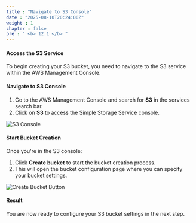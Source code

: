 ```yaml
---
title : "Navigate to S3 Console"
date : "2025-08-10T20:24:00Z"
weight : 1
chapter : false
pre : " <b> 12.1 </b> "
---
```


#### Access the S3 Service

To begin creating your S3 bucket, you need to navigate to the S3 service within the AWS Management Console.

#### Navigate to S3 Console

1. Go to the AWS Management Console and search for **S3** in the services search bar.
2. Click on **S3** to access the Simple Storage Service console.

![S3 Console](/images/12/12-1.png?featherlight=false&width=90pc)

#### Start Bucket Creation

Once you're in the S3 console:

1. Click **Create bucket** to start the bucket creation process.
2. This will open the bucket configuration page where you can specify your bucket settings.

![Create Bucket Button](/images/12/12-2.PNG?featherlight=false&width=90pc)

#### Result

You are now ready to configure your S3 bucket settings in the next step.
